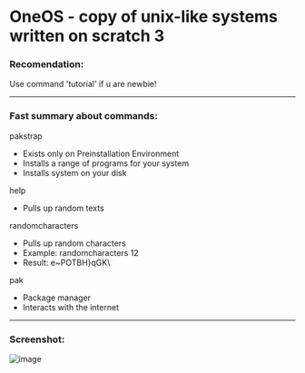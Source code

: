 # OneOS - copy of unix-like systems written on scratch 3

### Recomendation:
Use command 'tutorial' if u are newbie!

---

### Fast summary about commands:
pakstrap
- Exists only on Preinstallation Environment
- Installs a range of programs for your system
- Installs system on your disk

help
- Pulls up random texts

randomcharacters
- Pulls up random characters
- Example: randomcharacters 12
- Result: e~POTBH}qGK\

pak
- Package manager
- Interacts with the internet

---

### Screenshot:
![image](https://github.com/user-attachments/assets/19ecaa3f-8d6e-4fa8-8557-cac119009fdd)
